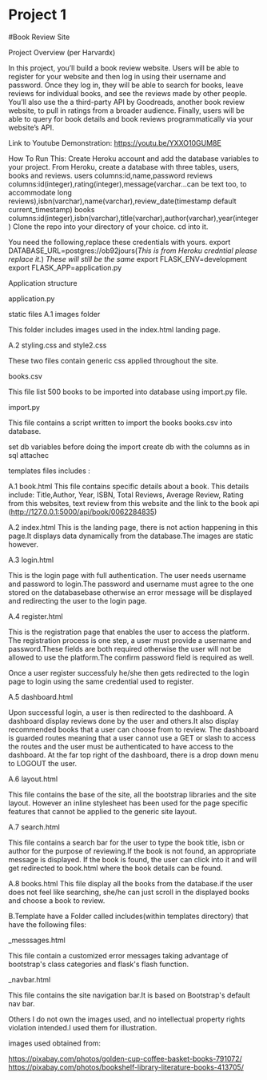 # Project 1

#Book Review Site

Project Overview (per Harvardx)

In this project, you’ll build a book review website. Users will be able to register for your website and then log in using their username and password. Once they log in, they will be able to search for books, leave reviews for individual books, and see the reviews made by other people. You’ll also use the a third-party API by Goodreads, another book review website, to pull in ratings from a broader audience. Finally, users will be able to query for book details and book reviews programmatically via your website’s API.

Link to Youtube Demonstration:
https://youtu.be/YXXO10GUM8E


How To Run This:
Create Heroku account and add the database variables to your project.
From Heroku, create a database with three tables, users, books and reviews.
users columns:id,name,password
reviews columns:id(integer),rating(integer),message(varchar...can be text too, to accommodate long reviews),isbn(varchar),name(varchar),review_date(timestamp default current_timestamp)
books columns:id(integer),isbn(varchar),title(varchar),author(varchar),year(integer)
Clone the repo into your directory of your choice.
cd into it.


You need the following,replace these credentials with yours.
export DATABASE_URL=postgres://ob92jours(*This is from Heroku credntial please replace it.*)
*These will still be the same*
export FLASK_ENV=development
export FLASK_APP=application.py


Application structure

application.py


static files
A.1 images folder

This folder includes images used in the index.html landing page.


A.2 styling.css and style2.css


These two files contain generic css applied throughout the site.

books.csv

This file list 500 books to be imported into database using import.py file.

import.py

This file contains a script written to import the books books.csv into database.

set db variables before doing the import
create db with the columns as in sql attachec

templates files includes :

A.1 book.html
This file contains specific details about a book. This details include:
Title,Author, Year, ISBN, Total Reviews, Average Review, Rating from this websites, text review from this website and the link to the book api (http://127.0.0.1:5000/api/book/0062284835)

A.2 index.html
This is the landing page, there is not action happening in this page.It displays data dynamically from the database.The images are static however.

A.3 login.html


This is the login page with full authentication.
The user needs username and password to login.The password and username must agree to the one stored on the databasebase otherwise an error message will be displayed and redirecting the user to the login page.


A.4 register.html

This is the registration page that enables the user to access the platform.
The registration process is one step, a user must provide a username and password.These fields are both required otherwise the user will not be allowed to use the platform.The confirm password field is required as well.

Once a user register successfuly he/she then gets redirected to the login page to login using the same credential used to register.

A.5 dashboard.html


Upon successful login, a user is then redirected to the dashboard.
A dashboard display reviews done by the user and others.It also display recommended books that a user can choose from to review.
The dashboard is guarded routes meaning that a user cannot use a GET or slash to access the routes and the user must be authenticated to have access to the dashboard.
At the far top right of the dashboard, there is a drop down menu to LOGOUT the user.


A.6 layout.html


This file contains the base of the site, all the bootstrap libraries and the site layout.
However an inline stylesheet has been used for the page specific features that cannot be applied to the generic site layout.


A.7 search.html


This file contains a search bar for the user to type the book title, isbn or author for the purpose of reviewing.If the book is not found, an appropriate message is displayed.
If the book is found, the user can click into it and will get redirected to book.html where the book details can be found.


A.8 books.html
This file display all the books from the database.if the user does not feel like searching, she/he can just scroll in the displayed books and choose a book to review.

B.Template have a Folder called includes(within templates directory) that have the following files:


_messsages.html


This file contain a customized error messages taking advantage of bootstrap's class categories and flask's flash function.


_navbar.html


This file contains the site navigation bar.It is based on Bootstrap's default nav bar.

Others
I do not own the images used, and no intellectual property rights violation intended.I used them for illustration.

images used obtained from:

https://pixabay.com/photos/golden-cup-coffee-basket-books-791072/
https://pixabay.com/photos/bookshelf-library-literature-books-413705/
